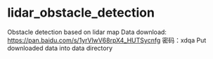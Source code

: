 # lidar_obstacle_detection
Obstacle detection based on lidar map
Data download: https://pan.baidu.com/s/1yrVlwV68rpX4_HUTSycnfg 密码：xdqa
Put downloaded data into data directory